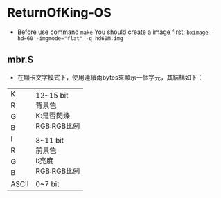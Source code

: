 # ReturnOfKing-OS

* Before use command `make` You should create a image first:
`bximage -hd=60 -imgmode="flat" -q hd60M.img`

## mbr.S
* 在顯卡文字模式下，使用連續兩bytes來顯示一個字元，其結構如下：

<table align="center">
  <tr>
  	<td>K</td>
  	<td rowspan="4">12~15 bit<br>背景色<br>K:是否閃爍<br>RGB:RGB比例</td>
  </tr>
  <tr>
  	<td>R</td>
  </tr>
  <tr>
  	<td>G</td>
  </tr>
  <tr>
  	<td>B</td>
  </tr>
  <td>I</td>
  <td rowspan="4">8~11 bit<br>前景色<br>I:亮度<br>RGB:RGB比例</td>
  </tr>
  <tr>
  	<td>R</td>
  </tr>
  <tr>
  	<td>G</td>
  </tr>
  <tr>
  	<td>B</td>
  </tr>
  <tr>
    <td>ASCII</td>
    <td>0~7 bit</td>
  </tr>
</table>


